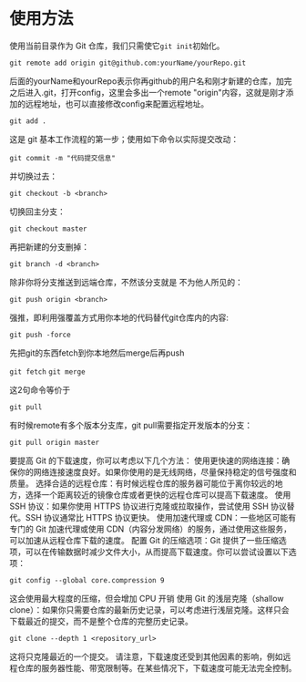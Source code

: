# 使用方法

使用当前目录作为 Git 仓库，我们只需使它`git init`初始化。

`git remote add origin git@github.com:yourName/yourRepo.git`

后面的yourName和yourRepo表示你再github的用户名和刚才新建的仓库，加完之后进入.git，打开config，这里会多出一个remote "origin"内容，这就是刚才添加的远程地址，也可以直接修改config来配置远程地址。

`git add .`

这是 git 基本工作流程的第一步；使用如下命令以实际提交改动：

`git commit -m "代码提交信息"`

并切换<branch>过去：

`git checkout -b <branch>`

切换回主分支：

`git checkout master`

再把新建的分支删掉：

`git branch -d <branch>`

除非你将分支推送到远端仓库，不然该分支就是 不为他人所见的：

`git push origin <branch>`


强推，即利用强覆盖方式用你本地的代码替代git仓库内的内容:

`git push -force`

先把git的东西fetch到你本地然后merge后再push

`git fetch`
`git merge`

这2句命令等价于

`git pull`

有时候remote有多个版本分支库，git pull需要指定开发版本的分支：

`git pull origin master`

要提高 Git 的下载速度，你可以考虑以下几个方法：
使用更快速的网络连接：确保你的网络连接速度良好。如果你使用的是无线网络，尽量保持稳定的信号强度和质量。
选择合适的远程仓库：有时候远程仓库的服务器可能位于离你较远的地方，选择一个距离较近的镜像仓库或者更快的远程仓库可以提高下载速度。
使用 SSH 协议：如果你使用 HTTPS 协议进行克隆或拉取操作，尝试使用 SSH 协议替代。SSH 协议通常比 HTTPS 协议更快。
使用加速代理或 CDN：一些地区可能有专门的 Git 加速代理或使用 CDN（内容分发网络）的服务，通过使用这些服务，可以加速从远程仓库下载的速度。
配置 Git 的压缩选项：Git 提供了一些压缩选项，可以在传输数据时减少文件大小，从而提高下载速度。你可以尝试设置以下选项：

`git config --global core.compression 9`

这会使用最大程度的压缩，但会增加 CPU 开销
使用 Git 的浅层克隆（shallow clone）：如果你只需要仓库的最新历史记录，可以考虑进行浅层克隆。这样只会下载最近的提交，而不是整个仓库的完整历史记录。

`git clone --depth 1 <repository_url>`

这将只克隆最近的一个提交。
请注意，下载速度还受到其他因素的影响，例如远程仓库的服务器性能、带宽限制等。在某些情况下，下载速度可能无法完全控制。